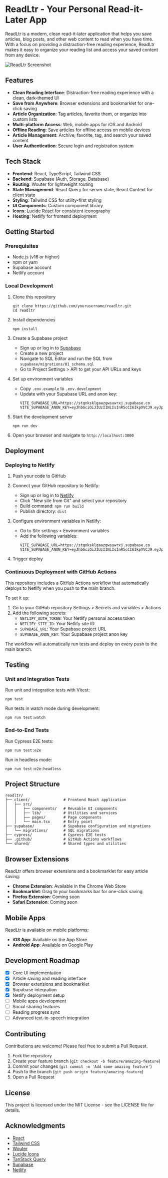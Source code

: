 # ReadLtr - Your Personal Read-it-Later App

ReadLtr is a modern, clean read-it-later application that helps you save articles, blog posts, and other web content to read when you have time. With a focus on providing a distraction-free reading experience, ReadLtr makes it easy to organize your reading list and access your saved content from any device.

![ReadLtr Screenshot](https://example.com/screenshot.png)

## Features

- **Clean Reading Interface**: Distraction-free reading experience with a clean, dark-themed UI
- **Save from Anywhere**: Browser extensions and bookmarklet for one-click saving
- **Article Organization**: Tag articles, favorite them, or organize into custom lists
- **Multi-platform Access**: Web, mobile apps for iOS and Android
- **Offline Reading**: Save articles for offline access on mobile devices
- **Article Management**: Archive, favorite, tag, and search your saved content
- **User Authentication**: Secure login and registration system

## Tech Stack

- **Frontend**: React, TypeScript, Tailwind CSS
- **Backend**: Supabase (Auth, Storage, Database)
- **Routing**: Wouter for lightweight routing
- **State Management**: React Query for server state, React Context for client state
- **Styling**: Tailwind CSS for utility-first styling
- **UI Components**: Custom component library
- **Icons**: Lucide React for consistent iconography
- **Hosting**: Netlify for frontend deployment

## Getting Started

### Prerequisites

- Node.js (v16 or higher)
- npm or yarn
- Supabase account
- Netlify account

### Local Development

1. Clone this repository
   ```
   git clone https://github.com/yourusername/readltr.git
   cd readltr
   ```

2. Install dependencies
   ```
   npm install
   ```

3. Create a Supabase project
   - Sign up or log in to [Supabase](https://supabase.com)
   - Create a new project
   - Navigate to SQL Editor and run the SQL from `supabase/migrations/01_schema.sql`
   - Go to Project Settings > API to get your API URLs and keys

4. Set up environment variables
   - Copy `.env.example` to `.env.development`
   - Update with your Supabase URL and anon key:
     ```
     VITE_SUPABASE_URL=https://stqnksklgaazgwsuwrxj.supabase.co
     VITE_SUPABASE_ANON_KEY=eyJhbGciOiJIUzI1NiIsInR5cCI6IkpXVCJ9.eyJpc3MiOiJzdXBhYmFzZSIsInJlZiI6InN0cW5rc2tsZ2Fhemd3c3V3cnhqIiwicm9sZSI6ImFub24iLCJpYXQiOjE3NDI3MjY4MzYsImV4cCI6MjA1ODMwMjgzNn0.JPQZZbUAHaNA8c__vInK_Jpj_OFq8GkHl8vNwus9OUI
     ```

5. Start the development server
   ```
   npm run dev
   ```

6. Open your browser and navigate to `http://localhost:3000`

## Deployment

### Deploying to Netlify

1. Push your code to GitHub

2. Connect your GitHub repository to Netlify:
   - Sign up or log in to [Netlify](https://netlify.com)
   - Click "New site from Git" and select your repository
   - Build command: `npm run build`
   - Publish directory: `dist`

3. Configure environment variables in Netlify:
   - Go to Site settings > Environment variables
   - Add the following variables:
     ```
     VITE_SUPABASE_URL=https://stqnksklgaazgwsuwrxj.supabase.co
     VITE_SUPABASE_ANON_KEY=eyJhbGciOiJIUzI1NiIsInR5cCI6IkpXVCJ9.eyJpc3MiOiJzdXBhYmFzZSIsInJlZiI6InN0cW5rc2tsZ2Fhemd3c3V3cnhqIiwicm9sZSI6ImFub24iLCJpYXQiOjE3NDI3MjY4MzYsImV4cCI6MjA1ODMwMjgzNn0.JPQZZbUAHaNA8c__vInK_Jpj_OFq8GkHl8vNwus9OUI
     ```

4. Trigger deploy

### Continuous Deployment with GitHub Actions

This repository includes a GitHub Actions workflow that automatically deploys to Netlify when you push to the main branch.

To set it up:

1. Go to your GitHub repository Settings > Secrets and variables > Actions
2. Add the following secrets:
   - `NETLIFY_AUTH_TOKEN`: Your Netlify personal access token
   - `NETLIFY_SITE_ID`: Your Netlify site ID
   - `SUPABASE_URL`: Your Supabase project URL
   - `SUPABASE_ANON_KEY`: Your Supabase project anon key

The workflow will automatically run tests and deploy on every push to the main branch.

## Testing

### Unit and Integration Tests

Run unit and integration tests with Vitest:

```
npm test
```

Run tests in watch mode during development:

```
npm run test:watch
```

### End-to-End Tests

Run Cypress E2E tests:

```
npm run test:e2e
```

Run in headless mode:

```
npm run test:e2e:headless
```

## Project Structure

```
readltr/
├── client/               # Frontend React application
│   ├── src/
│   │   ├── components/   # Reusable UI components
│   │   ├── lib/          # Utilities and services
│   │   ├── pages/        # Page components
│   │   └── main.tsx      # Entry point
├── supabase/             # Supabase configuration and migrations
│   └── migrations/       # SQL migrations
├── cypress/              # Cypress E2E tests
├── .github/              # GitHub Actions workflows
└── shared/               # Shared types and utilities
```

## Browser Extensions

ReadLtr offers browser extensions and a bookmarklet for easy article saving:

- **Chrome Extension**: Available in the Chrome Web Store
- **Bookmarklet**: Drag to your bookmarks bar for one-click saving
- **Firefox Extension**: Coming soon
- **Safari Extension**: Coming soon

## Mobile Apps

ReadLtr is available on mobile platforms:

- **iOS App**: Available on the App Store
- **Android App**: Available on Google Play

## Development Roadmap

- [x] Core UI implementation
- [x] Article saving and reading interface
- [x] Browser extensions and bookmarklet
- [x] Supabase integration
- [x] Netlify deployment setup
- [ ] Mobile apps development
- [ ] Social sharing features
- [ ] Reading progress sync
- [ ] Advanced text-to-speech integration

## Contributing

Contributions are welcome! Please feel free to submit a Pull Request.

1. Fork the repository
2. Create your feature branch (`git checkout -b feature/amazing-feature`)
3. Commit your changes (`git commit -m 'Add some amazing feature'`)
4. Push to the branch (`git push origin feature/amazing-feature`)
5. Open a Pull Request

## License

This project is licensed under the MIT License - see the LICENSE file for details.

## Acknowledgments

- [React](https://reactjs.org/)
- [Tailwind CSS](https://tailwindcss.com/)
- [Wouter](https://github.com/molefrog/wouter)
- [Lucide Icons](https://lucide.dev/)
- [TanStack Query](https://tanstack.com/query/)
- [Supabase](https://supabase.com/)
- [Netlify](https://netlify.com/) 